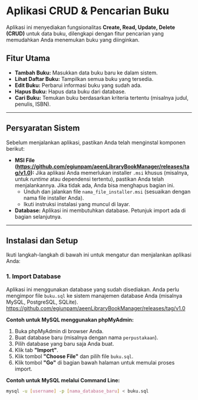 # Aplikasi CRUD & Pencarian Buku

Aplikasi ini menyediakan fungsionalitas **Create, Read, Update, Delete (CRUD)** untuk data buku, dilengkapi dengan fitur pencarian yang memudahkan Anda menemukan buku yang diinginkan.

## Fitur Utama

* **Tambah Buku:** Masukkan data buku baru ke dalam sistem.
* **Lihat Daftar Buku:** Tampilkan semua buku yang tersedia.
* **Edit Buku:** Perbarui informasi buku yang sudah ada.
* **Hapus Buku:** Hapus data buku dari database.
* **Cari Buku:** Temukan buku berdasarkan kriteria tertentu (misalnya judul, penulis, ISBN).

---

## Persyaratan Sistem

Sebelum menjalankan aplikasi, pastikan Anda telah menginstal komponen berikut:

* **MSI File (https://github.com/egiunpam/aeenLibraryBookManager/releases/tag/v1.0):** Jika aplikasi Anda memerlukan installer `.msi` khusus (misalnya, untuk *runtime* atau dependensi tertentu), pastikan Anda telah menjalankannya. Jika tidak ada, Anda bisa menghapus bagian ini.
    * Unduh dan jalankan file `nama_file_installer.msi` (sesuaikan dengan nama file installer Anda).
    * Ikuti instruksi instalasi yang muncul di layar.
* **Database:** Aplikasi ini membutuhkan database. Petunjuk import ada di bagian selanjutnya.

---

## Instalasi dan Setup

Ikuti langkah-langkah di bawah ini untuk mengatur dan menjalankan aplikasi Anda:

### 1. Import Database

Aplikasi ini menggunakan database yang sudah disediakan. Anda perlu mengimpor file `buku.sql` ke sistem manajemen database Anda (misalnya MySQL, PostgreSQL, SQLite). https://github.com/egiunpam/aeenLibraryBookManager/releases/tag/v1.0

**Contoh untuk MySQL menggunakan phpMyAdmin:**

1.  Buka phpMyAdmin di browser Anda.
2.  Buat database baru (misalnya dengan nama `perpustakaan`).
3.  Pilih database yang baru saja Anda buat.
4.  Klik tab **"Import"**.
5.  Klik tombol **"Choose File"** dan pilih file `buku.sql`.
6.  Klik tombol **"Go"** di bagian bawah halaman untuk memulai proses import.

**Contoh untuk MySQL melalui Command Line:**

```bash
mysql -u [username] -p [nama_database_baru] < buku.sql
